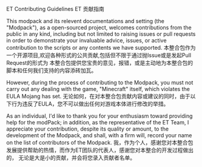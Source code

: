 ET Contributing Guidelines
ET 贡献指南

This modpack and its relevent documentations and setting (the "Modpack"), as a open-sourced
project, welcomes contributions from the public in any kind, including but not limited to
raising issues or pull requests in order to demonstrate your invaluable advice, issues, or
active contribution to the scripts or any contents we have supported.
本整合包作为一个开源项目,欢迎各种形式的公共贡献,包括但不限于通过抛Issue或是发起Pull Request的形式为
本整合包提供您宝贵的意见，报错，或是主动地为本整合包的脚本和任何我们支持的内容添砖加瓦。

However, during the process of contributing to the Modpack, you must not carry out any dealing
with the game, "Minecraft" itself, which violates the EULA Mojang has set.
无论如何，在对本整合包贡献内容或建议的同时，由于以下行为违反了EULA，您不可以做出任何对游戏本体进行修改的举措。

As an individual, I'd like to thank you for your enthusiasm toward providing help for the modPack;
in addition, as the representative of the ET Team, I appreciate your contribution, despite its
quality or amount, to the development of the Modpack, and shall, with a firm will, record your name
on the list of contributors of the Modpack.
我，作为个人，感谢您对本整合包发展提供帮助的热情，而作为ET团队的代表人，感谢您对本整合的开发过程做出的，
无论是大是小的贡献，并会将您录入贡献者名单。
